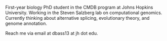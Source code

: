 First-year biology PhD student in the CMDB program at Johns Hopkins University. Working in the Steven Salzberg lab on computational genomics. Currently thinking about alternative splicing, evolutionary theory, and genome annotation.

Reach me via email at dbass13 at jh dot edu.
